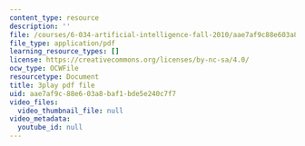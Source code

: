 ```yaml
---
content_type: resource
description: ''
file: /courses/6-034-artificial-intelligence-fall-2010/aae7af9c88e603a8baf1bde5e240c7f7_gvmfbePC2pc.pdf
file_type: application/pdf
learning_resource_types: []
license: https://creativecommons.org/licenses/by-nc-sa/4.0/
ocw_type: OCWFile
resourcetype: Document
title: 3play pdf file
uid: aae7af9c-88e6-03a8-baf1-bde5e240c7f7
video_files:
  video_thumbnail_file: null
video_metadata:
  youtube_id: null
---
```


